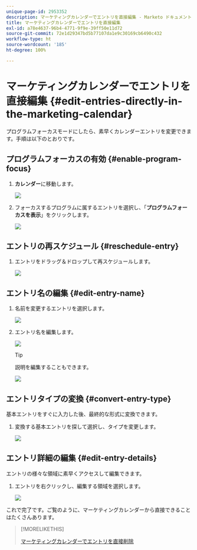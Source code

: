 ```yaml
---
unique-page-id: 2953352
description: マーケティングカレンダーでエントリを直接編集 - Marketo ドキュメント - 製品ドキュメント
title: マーケティングカレンダーでエントリを直接編集
exl-id: a78e4637-96b4-4771-9f9e-39ff50e11d72
source-git-commit: 72e1d29347bd5b77107da1e9c30169cb6490c432
workflow-type: ht
source-wordcount: '185'
ht-degree: 100%

---
```


# マーケティングカレンダーでエントリを直接編集 {#edit-entries-directly-in-the-marketing-calendar}

プログラムフォーカスモードにしたら、素早くカレンダーエントリを変更できます。手順は以下のとおりです。

## プログラムフォーカスの有効 {#enable-program-focus}

1. **カレンダー**&#x200B;に移動します。

   ![](assets/2017-05-10-15-30-47-3.png)

1. フォーカスするプログラムに属するエントリを選択し、「**プログラムフォーカスを表示**」をクリックします。

   ![](assets/image2014-10-20-13-3a16-3a7.png)

## エントリの再スケジュール {#reschedule-entry}

1. エントリをドラッグ＆ドロップして再スケジュールします。

   ![](assets/image2014-10-20-13-3a16-3a18.png)

## エントリ名の編集 {#edit-entry-name}

1. 名前を変更するエントリを選択します。

   ![](assets/image2014-10-20-13-3a16-3a31.png)

1. エントリ名を編集します。

   ![](assets/image2014-10-20-13-3a16-3a42.png)

   >[!TIP]
   >
   >説明を編集することもできます。
   >
   >![](assets/image2014-10-20-13-3a16-3a56.png)

## エントリタイプの変換 {#convert-entry-type}

基本エントリをすぐに入力した後、最終的な形式に変換できます。

1. 変換する基本エントリを探して選択し、タイプを変更します。

   ![](assets/image2014-10-20-13-3a18-3a38.png)

## エントリ詳細の編集 {#edit-entry-details}

エントリの様々な領域に素早くアクセスして編集できます。

1. エントリを右クリックし、編集する領域を選択します。

   ![](assets/image2014-10-20-13-3a18-3a48.png)

これで完了です。ご覧のように、マーケティングカレンダーから直接できることはたくさんあります。

>[!MORELIKETHIS]
>
>[マーケティングカレンダーでエントリを直接削除](/help/marketo/product-docs/core-marketo-concepts/marketing-calendar/working-with-the-calendar/delete-entries-directly-in-the-marketing-calendar.md)
